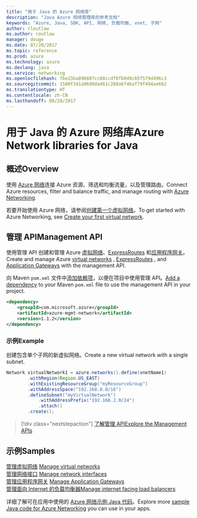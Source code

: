 ```yaml
---
title: "用于 Java 的 Azure 网络库"
description: "Java Azure 网络管理库的参考文档"
keywords: "Azure, Java, SDK, API, 网络, 负载均衡, vnet, 子网"
author: rloutlaw
ms.author: routlaw
manager: douge
ms.date: 07/20/2017
ms.topic: reference
ms.prod: azure
ms.technology: azure
ms.devlang: java
ms.service: networking
ms.openlocfilehash: 7be23ba896887cc88ccdf0fb049cb5f579d496c3
ms.sourcegitcommit: 1500f341a96d9da461c288abf4baf79f494ae662
ms.translationtype: HT
ms.contentlocale: zh-CN
ms.lasthandoff: 08/28/2017
---
```

# <a name="azure-network-libraries-for-java"></a><span data-ttu-id="1c2ec-104">用于 Java 的 Azure 网络库</span><span class="sxs-lookup"><span data-stu-id="1c2ec-104">Azure Network libraries for Java</span></span>

## <a name="overview"></a><span data-ttu-id="1c2ec-105">概述</span><span class="sxs-lookup"><span data-stu-id="1c2ec-105">Overview</span></span>

<span data-ttu-id="1c2ec-106">使用 [Azure 网络](/azure/networking/networking-overview)连接 Azure 资源、筛选和均衡流量，以及管理路由。</span><span class="sxs-lookup"><span data-stu-id="1c2ec-106">Connect Azure resources, filter and balance traffic, and manage routing with [Azure Networking](/azure/networking/networking-overview).</span></span>

<span data-ttu-id="1c2ec-107">若要开始使用 Azure 网络，请参阅[创建第一个虚拟网络](/azure/virtual-network/virtual-network-get-started-vnet-subnet)。</span><span class="sxs-lookup"><span data-stu-id="1c2ec-107">To get started with Azure Networking, see [Create your first virtual network](/azure/virtual-network/virtual-network-get-started-vnet-subnet).</span></span>

## <a name="management-api"></a><span data-ttu-id="1c2ec-108">管理 API</span><span class="sxs-lookup"><span data-stu-id="1c2ec-108">Management API</span></span>

<span data-ttu-id="1c2ec-109">使用管理 API 创建和管理 Azure [虚拟网络](/azure/virtual-network/virtual-networks-overview)、[ExpressRoutes](/azure/expressroute/) 和[应用程序网关](/azure/application-gateway/)。</span><span class="sxs-lookup"><span data-stu-id="1c2ec-109">Create and manage Azure [virtual networks](/azure/virtual-network/virtual-networks-overview) , [ExpressRoutes](/azure/expressroute/) , and [Application Gateways](/azure/application-gateway/) with the management API.</span></span>

<span data-ttu-id="1c2ec-110">向 Maven `pom.xml` 文件中[添加依赖项](https://maven.apache.org/guides/getting-started/index.html#How_do_I_use_external_dependencies)，以便在项目中使用管理 API。</span><span class="sxs-lookup"><span data-stu-id="1c2ec-110">[Add a dependency](https://maven.apache.org/guides/getting-started/index.html#How_do_I_use_external_dependencies) to your Maven `pom.xml` file to use the management API in your project.</span></span>  

```XML
<dependency>
    <groupId>com.microsoft.azure</groupId>
    <artifactId>azure-mgmt-network</artifactId>
    <version>1.1.2</version>
</dependency>
```   

### <a name="example"></a><span data-ttu-id="1c2ec-111">示例</span><span class="sxs-lookup"><span data-stu-id="1c2ec-111">Example</span></span>

<span data-ttu-id="1c2ec-112">创建包含单个子网的新虚拟网络。</span><span class="sxs-lookup"><span data-stu-id="1c2ec-112">Create a new virtual network with a single subnet.</span></span>

```java
Network virtualNetwork1 = azure.networks().define(vnetName1)
        .withRegion(Region.US_EAST)
        .withExistingResourceGroup("myResourceGroup")
        .withAddressSpace("192.168.0.0/16")
        .defineSubnet("myVirtualNetwork")
            .withAddressPrefix("192.168.2.0/24")
            .attach()
        .create();
```

> [!div class="nextstepaction"]
> [<span data-ttu-id="1c2ec-113">了解管理 API</span><span class="sxs-lookup"><span data-stu-id="1c2ec-113">Explore the Management APIs</span></span>](/java/api/overview/azure/networking/managementapi)

## <a name="samples"></a><span data-ttu-id="1c2ec-114">示例</span><span class="sxs-lookup"><span data-stu-id="1c2ec-114">Samples</span></span>

<span data-ttu-id="1c2ec-115">[管理虚拟网络](https://github.com/Azure-Samples/network-java-manage-virtual-network) </span><span class="sxs-lookup"><span data-stu-id="1c2ec-115">[Manage virtual networks](https://github.com/Azure-Samples/network-java-manage-virtual-network) </span></span>  
<span data-ttu-id="1c2ec-116">[管理网络接口](https://github.com/Azure-Samples/network-java-manage-network-interface) </span><span class="sxs-lookup"><span data-stu-id="1c2ec-116">[Manage network interfaces](https://github.com/Azure-Samples/network-java-manage-network-interface) </span></span>  
<span data-ttu-id="1c2ec-117">[管理应用程序网关](https://github.com/Azure-Samples/application-gateway-java-manage-simple-application-gateways) </span><span class="sxs-lookup"><span data-stu-id="1c2ec-117">[Manage Application Gateways](https://github.com/Azure-Samples/application-gateway-java-manage-simple-application-gateways) </span></span>  
[<span data-ttu-id="1c2ec-118">管理面向 Internet 的负载均衡器</span><span class="sxs-lookup"><span data-stu-id="1c2ec-118">Manage internet facing load balancers</span></span>](https://github.com/Azure-Samples/network-java-manage-internet-facing-load-balancers)   

<span data-ttu-id="1c2ec-119">详细了解可在应用中使用的 [Azure 网络示例 Java 代码](https://azure.microsoft.com/resources/samples/?platform=java&term=network)。</span><span class="sxs-lookup"><span data-stu-id="1c2ec-119">Explore more [sample Java code for Azure Networking](https://azure.microsoft.com/resources/samples/?platform=java&term=network) you can use in your apps.</span></span>
